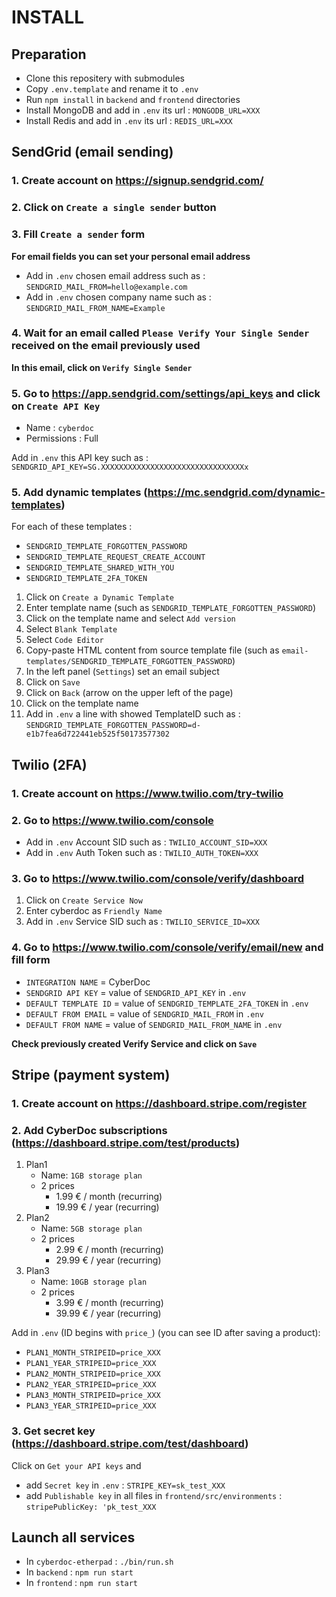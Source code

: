 # INSTALL

## Preparation
- Clone this repositery with submodules
- Copy `.env.template` and rename it to `.env`
- Run `npm install` in `backend` and `frontend` directories
- Install MongoDB and add in `.env` its url : `MONGODB_URL=XXX`
- Install Redis and add in `.env` its url : `REDIS_URL=XXX`

## SendGrid (email sending)

### 1. Create account on https://signup.sendgrid.com/

### 2. Click on `Create a single sender` button

### 3. Fill `Create a sender` form 
**For email fields you can set your personal email address**

- Add in `.env` chosen email address such as : `SENDGRID_MAIL_FROM=hello@example.com`
- Add in `.env` chosen company name such as : `SENDGRID_MAIL_FROM_NAME=Example`

### 4. Wait for an email called `Please Verify Your Single Sender` received on the email previously used
**In this email, click on `Verify Single Sender`**

### 5. Go to https://app.sendgrid.com/settings/api_keys and click on `Create API Key`
- Name : `cyberdoc`
- Permissions : Full

Add in `.env` this API key such as : `SENDGRID_API_KEY=SG.XXXXXXXXXXXXXXXXXXXXXXXXXXXXXXXXx`

### 5. Add dynamic templates (https://mc.sendgrid.com/dynamic-templates)

For each of these templates : 
- `SENDGRID_TEMPLATE_FORGOTTEN_PASSWORD`
- `SENDGRID_TEMPLATE_REQUEST_CREATE_ACCOUNT`
- `SENDGRID_TEMPLATE_SHARED_WITH_YOU`
- `SENDGRID_TEMPLATE_2FA_TOKEN`

1. Click on `Create a Dynamic Template`
2. Enter template name (such as `SENDGRID_TEMPLATE_FORGOTTEN_PASSWORD`)
3. Click on the template name and select `Add version`
4. Select `Blank Template`
5. Select `Code Editor`
6. Copy-paste HTML content from source template file (such as `email-templates/SENDGRID_TEMPLATE_FORGOTTEN_PASSWORD`)
7. In the left panel (`Settings`) set an email subject
8. Click on `Save`
9. Click on `Back` (arrow on the upper left of the page)
10. Click on the template name   
11. Add in `.env` a line with showed TemplateID such as : `SENDGRID_TEMPLATE_FORGOTTEN_PASSWORD=d-e1b7fea6d722441eb525f50173577302`

## Twilio (2FA)

### 1. Create account on https://www.twilio.com/try-twilio
### 2. Go to https://www.twilio.com/console

- Add in `.env` Account SID such as : `TWILIO_ACCOUNT_SID=XXX`
- Add in `.env` Auth Token such as : `TWILIO_AUTH_TOKEN=XXX`

### 3. Go to https://www.twilio.com/console/verify/dashboard

1. Click on `Create Service Now`
2. Enter cyberdoc as `Friendly Name`
3. Add in `.env` Service SID such as : `TWILIO_SERVICE_ID=XXX`

### 4. Go to https://www.twilio.com/console/verify/email/new and fill form

- `INTEGRATION NAME` = CyberDoc
- `SENDGRID API KEY` = value of `SENDGRID_API_KEY` in `.env`
- `DEFAULT TEMPLATE ID` = value of `SENDGRID_TEMPLATE_2FA_TOKEN` in `.env`
- `DEFAULT FROM EMAIL` = value of `SENDGRID_MAIL_FROM` in `.env`
- `DEFAULT FROM NAME` = value of `SENDGRID_MAIL_FROM_NAME` in `.env`

**Check previously created Verify Service and click on `Save`**

## Stripe (payment system)

### 1. Create account on https://dashboard.stripe.com/register
### 2. Add CyberDoc subscriptions (https://dashboard.stripe.com/test/products)

1. Plan1
    - Name: `1GB storage plan`
    - 2 prices
        - 1.99 € / month (recurring)
        - 19.99 € / year (recurring)
2. Plan2
    - Name: `5GB storage plan`
    - 2 prices
        - 2.99 € / month (recurring)
        - 29.99 € / year (recurring)
3. Plan3
    - Name: `10GB storage plan`
    - 2 prices
        - 3.99 € / month (recurring)
        - 39.99 € / year (recurring)

Add in `.env` (ID begins with `price_`) (you can see ID after saving a product):
- `PLAN1_MONTH_STRIPEID=price_XXX`
- `PLAN1_YEAR_STRIPEID=price_XXX`
- `PLAN2_MONTH_STRIPEID=price_XXX`
- `PLAN2_YEAR_STRIPEID=price_XXX`
- `PLAN3_MONTH_STRIPEID=price_XXX`
- `PLAN3_YEAR_STRIPEID=price_XXX`

### 3. Get secret key (https://dashboard.stripe.com/test/dashboard)

Click on `Get your API keys` and 
- add `Secret key` in `.env` : `STRIPE_KEY=sk_test_XXX`
- add `Publishable key` in all files in `frontend/src/environments` : `stripePublicKey: 'pk_test_XXX`

## Launch all services
- In `cyberdoc-etherpad` : `./bin/run.sh`
- In `backend` : `npm run start`
- In `frontend` : `npm run start`